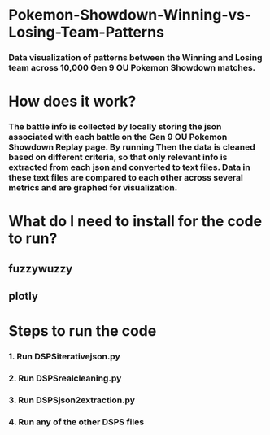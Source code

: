 # Pokemon-Showdown-Winning-vs-Losing-Team-Patterns
### Data visualization of patterns between the Winning and Losing team across 10,000 Gen 9 OU Pokemon Showdown matches.
# How does it work?
### The battle info is collected by locally storing the json associated with each battle on the Gen 9 OU Pokemon Showdown Replay page. By running  Then the data is cleaned based on different criteria, so that only relevant info is extracted from each json and converted to text files. Data in these text files are compared to each other across several metrics and are graphed for visualization.
# What do I need to install for the code to run?
## fuzzywuzzy
## plotly
# Steps to run the code
### 1. Run DSPSiterativejson.py
### 2. Run DSPSrealcleaning.py
### 3. Run DSPSjson2extraction.py
### 4. Run any of the other DSPS files
